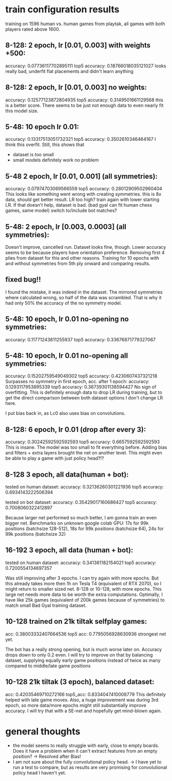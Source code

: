 # train configuration results
training on 1596 human vs. human games from playtak, all games with both players
rated above 1600.

## 8-128: 2 epoch, lr [0.01, 0.003] with weights +500:
accuracy: 0.07736117702895111
top5 accuracy: 0.18766018035121027
looks really bad, underfit flat placements and didn't learn anything

## 8-128: 2 epoch, lr [0.01, 0.003] no weights:
accuracy: 0.12577123872804935
top5 accuracy: 0.3149501661129568
this is a better score. There seems to be just not enough data to even nearly
fit this model size.

## 5-48: 10 epoch lr 0.01:
accuracy: 0.13317513051732321
top5 accuracy: 0.3502610346464167
I think this overfit. Still, this shows that
- dataset is too small
- small models definitely work no problem

## 5-48 2 epoch, lr [0.01, 0.001] (all symmetries):
accuracy: 0.07974703069566559
top5 accuracy: 0.28012909502960404
This looks like something went wrong with creating symmetries. this is 8x data,
should get better result.
LR too high? train again with lower starting LR. If that
doesn't help, dataset is bad. (bad gyal can fit human chess games, same model)
switch to/include bot matches?

## 5-48: 2 epoch, lr [0.003, 0.0003] (all symmetries):
Doesn't improve, cancelled run. Dataset looks fine, though. Lower accuracy seems
to be because players have orientation preference. Removing first 4 plies from
dataset for this and other reasons. Training for 10 epochs with and without
symmetries from 5th ply onward and comparing results.

## fixed bug!!
I found the mistake, it was indeed in the dataset. The mirrored
symmetries where calculated wrong, so half of the data was scrambled. That is
why it had only 50% the accuracy of the no symmetry model.

## 5-48: 10 epoch, lr 0.01 no-opening no symmetries:
accuracy: 0.11771243811255937
top5 accuracy: 0.33676871779327067

## 5-48: 10 epoch, lr 0.01 no-opening all symmetries:
accuracy: 0.15202759549049302
top5 accuracy: 0.4230607437321218
Surpasses no symmetry in first epoch, acc. after 1 epoch:
accuracy: 0.1293117953895339
top5 accuracy: 0.36739301138594427
No sign of overfitting.
This is definitely enough data to drop LR during training, but to get the
direct comparison between both dataset options I don't change LR here.

I put bias back in, as Lc0 also uses bias on convolutions.

## 8-128: 6 epoch, lr 0.01 (drop after every 3):
accuracy: 0.30242592592592593
top5 accuracy: 0.6657592592592593
This is insane. The model was too small to fit everything before. Adding bias
and filters + extra layers brought the net on another level. This might
even be able to play a game with just policy head?!?

## 8-128 3 epoch, all data(human + bot):
tested on human dataset:
accuracy: 0.32136260301221936
top5 accuracy: 0.6934143222506394

tested on bot dataset:
accuracy: 0.35429017160686427
top5 accuracy: 0.7008060322412897

Because larger net performed so much better, I am gonna train an even bigger net.
Benchmarks on unknown google colab GPU:
17s for 99k positions (batchsize 128-512),
18s for 99k positions (batchsize 64),
24s for 99k positions (batchsize 32)

## 16-192 3 epoch, all data (human + bot):
tested on human dataset:
accuracy: 0.341361182154021
top5 accuracy: 0.7200554134697357

Was still improving after 3 epochs. I can try again with more epochs. But this
already takes more then 1h on Tesla T4 (equivalent of RTX 2070), so I might
return to smaller sized net. 8-128 or 10-128, with more epochs.
This large net needs more data to be worth the extra computations. Optimally, I
have like 25k games (equivalent of 200k games because of symmetries) to match
small Bad Gyal training dataset.

## 10-128 trained on 21k tiltak selfplay games:
acc:  0.38003332407664536
top5 acc:  0.7795056928630936
strongest net yet.

The bot has a really strong opening, but is much worse later on. Accuracy drops
down to only 0.2 even. I will try to improve on that by balancing dataset,
supplying equally early game positions instead of twice as many compared to
middle/late game positions

## 10-128 21k tiltak (3 epoch), balanced dataset:
acc:  0.42035469710272166
top5_acc:  0.8334047410008779
This definitely helped with late game moves. Also, a huge improvement was during
3rd epoch, so more data/more epochs might still substantially improve accuracy.
I will try that with a SE-net and hopefully get mind-blown again.

# general thoughts
- the model seems to really struggle with early, close to empty boards.
Does it have a problem when it can't extract features from an empty position?
-> Resolved after Bias!
- I am not sure about the fully convolutional policy head.
-> I have yet to run a test to compare, but as results are very promising for
convolutional policy head I haven't yet.
